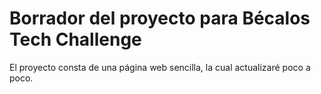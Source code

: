 # Borrador del proyecto para Bécalos Tech Challenge

El proyecto consta de una página web sencilla, la cual actualizaré poco a poco.